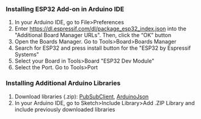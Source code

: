 ### Installing ESP32 Add-on in Arduino IDE
1. In your Arduino IDE, go to File>Preferences
2. Enter https://dl.espressif.com/dl/package_esp32_index.json into the "Additional Board Manager URLs". Then, click the “OK” button
3. Open the Boards Manager. Go to Tools>Board>Boards Manager
4. Search for ESP32 and press install button for the "ESP32 by Espressif Systems"
5. Select your Board in Tools>Board "ESP32 Dev Module"
6. Select the Port. Go to Tools>Port
### Installing Additional Arduino Libraries
1. Download libraries (.zip): [PubSubClient](https://www.arduino.cc/reference/en/libraries/pubsubclient/), [ArduinoJson](https://www.arduino.cc/reference/en/libraries/arduinojson/)
2. In your Arduino IDE, go to Sketch>Include Library>Add .ZIP Library and include previously downloaded libraries
